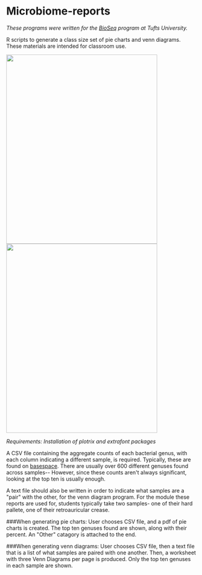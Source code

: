# Microbiome-reports
_These programs were written for the [BioSeq](http://ase.tufts.edu/chemistry/walt/sepa/index.html) program at Tufts University._

R scripts to generate a class size set of pie charts and venn diagrams.
These materials are intended for classroom use.

<img height = "500" width = "400" src = "https://github.com/hannahvoelker/hannahvoelker.github.io/blob/master/images/piechart.png?raw=true">

<img height = "500" width = "400" src= "https://github.com/hannahvoelker/hannahvoelker.github.io/blob/master/images/venndiagram.png?raw=true">

_Requirements: Installation of plotrix and extrafont packages_

A CSV file containing the aggregate counts of each bacterial genus, with each column indicating a different sample, is required. Typically, these are found on [basespace](http://basespace.illumina.com). There are usually over 600 different genuses found across samples-- However, since these counts aren't always significant, looking at the top ten is usually enough. 

A text file should also be written in order to indicate what samples are a "pair" with the other, for the venn diagram program. For the module these reports are used for, students typically take two samples- one of their hard pallete, one of their retroauricular crease.

###When generating pie charts:
User chooses CSV file, and a pdf of pie charts is created. The top ten genuses found are shown, along with their percent. An "Other" catagory is attached to the end.

###When generating venn diagrams:
User chooses CSV file, then a text file that is a list of what samples are paired with one another. Then, a worksheet with three Venn Diagrams per page is produced. Only the top ten genuses in each sample are shown.

